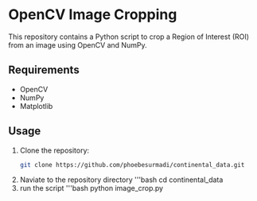 # OpenCV Image Cropping

This repository contains a Python script to crop a Region of Interest (ROI) from an image using OpenCV and NumPy.

## Requirements

- OpenCV
- NumPy
- Matplotlib

## Usage

1. Clone the repository:
   ```bash
   git clone https://github.com/phoebesurmadi/continental_data.git
2. Naviate to the repository directory
   '''bash
    cd continental_data
4. run the script
   '''bash
    python image_crop.py


